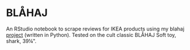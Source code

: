# BLÅHAJ
An RStudio notebook to scrape reviews for IKEA products using my blahaj [project](https://github.com/ag5tc/blahaj) (written in Python).  Tested on the cult classic BLÅHAJ Soft toy, shark, 39¼".  
